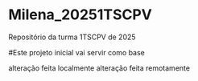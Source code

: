 # Milena_20251TSCPV
Repositório da turma 1TSCPV de 2025

#Este projeto inicial vai servir como base

alteração feita localmente
alteração feita remotamente
